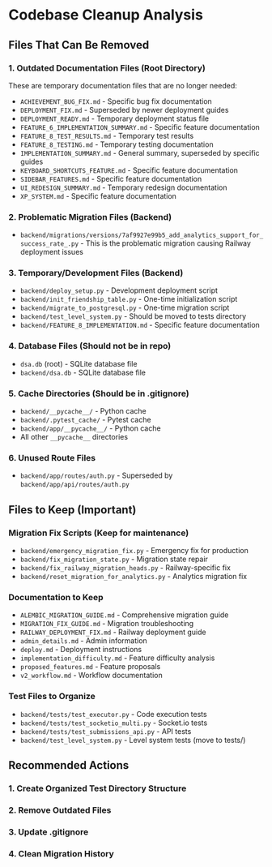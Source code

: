 # Codebase Cleanup Analysis

## Files That Can Be Removed

### 1. **Outdated Documentation Files** (Root Directory)
These are temporary documentation files that are no longer needed:

- `ACHIEVEMENT_BUG_FIX.md` - Specific bug fix documentation
- `DEPLOYMENT_FIX.md` - Superseded by newer deployment guides
- `DEPLOYMENT_READY.md` - Temporary deployment status file
- `FEATURE_6_IMPLEMENTATION_SUMMARY.md` - Specific feature documentation
- `FEATURE_8_TEST_RESULTS.md` - Temporary test results
- `FEATURE_8_TESTING.md` - Temporary testing documentation
- `IMPLEMENTATION_SUMMARY.md` - General summary, superseded by specific guides
- `KEYBOARD_SHORTCUTS_FEATURE.md` - Specific feature documentation
- `SIDEBAR_FEATURES.md` - Specific feature documentation
- `UI_REDESIGN_SUMMARY.md` - Temporary redesign documentation
- `XP_SYSTEM.md` - Specific feature documentation

### 2. **Problematic Migration Files** (Backend)
- `backend/migrations/versions/7af9927e99b5_add_analytics_support_for_success_rate_.py` - This is the problematic migration causing Railway deployment issues

### 3. **Temporary/Development Files** (Backend)
- `backend/deploy_setup.py` - Development deployment script
- `backend/init_friendship_table.py` - One-time initialization script
- `backend/migrate_to_postgresql.py` - One-time migration script
- `backend/test_level_system.py` - Should be moved to tests directory
- `backend/FEATURE_8_IMPLEMENTATION.md` - Specific feature documentation

### 4. **Database Files** (Should not be in repo)
- `dsa.db` (root) - SQLite database file
- `backend/dsa.db` - SQLite database file

### 5. **Cache Directories** (Should be in .gitignore)
- `backend/__pycache__/` - Python cache
- `backend/.pytest_cache/` - Pytest cache
- `backend/app/__pycache__/` - Python cache
- All other `__pycache__` directories

### 6. **Unused Route Files**
- `backend/app/routes/auth.py` - Superseded by `backend/app/api/routes/auth.py`

## Files to Keep (Important)

### **Migration Fix Scripts** (Keep for maintenance)
- `backend/emergency_migration_fix.py` - Emergency fix for production
- `backend/fix_migration_state.py` - Migration state repair
- `backend/fix_railway_migration_heads.py` - Railway-specific fix
- `backend/reset_migration_for_analytics.py` - Analytics migration fix

### **Documentation to Keep**
- `ALEMBIC_MIGRATION_GUIDE.md` - Comprehensive migration guide
- `MIGRATION_FIX_GUIDE.md` - Migration troubleshooting
- `RAILWAY_DEPLOYMENT_FIX.md` - Railway deployment guide
- `admin_details.md` - Admin information
- `deploy.md` - Deployment instructions
- `implementation_difficulty.md` - Feature difficulty analysis
- `proposed_features.md` - Feature proposals
- `v2_workflow.md` - Workflow documentation

### **Test Files to Organize**
- `backend/tests/test_executor.py` - Code execution tests
- `backend/tests/test_socketio_multi.py` - Socket.io tests
- `backend/tests/test_submissions_api.py` - API tests
- `backend/test_level_system.py` - Level system tests (move to tests/)

## Recommended Actions

### 1. Create Organized Test Directory Structure
### 2. Remove Outdated Files
### 3. Update .gitignore
### 4. Clean Migration History